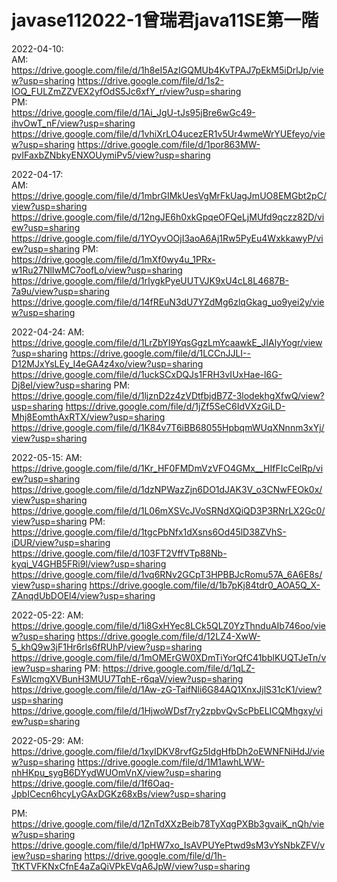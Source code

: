 # javase112022-1曾瑞君java11SE第一階
2022-04-10:   
AM:  
https://drive.google.com/file/d/1h8eI5AzIGQMUb4KvTPAJ7pEkM5iDrlJp/view?usp=sharing
https://drive.google.com/file/d/1s2-IOQ_FULZmZZVEX2yfOdS5Jc6xfY_r/view?usp=sharing   
PM:  
https://drive.google.com/file/d/1Ai_JgU-tJs95jBre6wGc49-ihvOwT_nF/view?usp=sharing
https://drive.google.com/file/d/1vhiXrLO4ucezER1v5Ur4wmeWrYUEfeyo/view?usp=sharing
https://drive.google.com/file/d/1por863MW-pvIFaxbZNbkyENXOUymiPv5/view?usp=sharing

2022-04-17:  
AM:  
https://drive.google.com/file/d/1mbrGIMkUesVgMrFkUagJmUO8EMGbt2pC/view?usp=sharing
https://drive.google.com/file/d/12ngJE6h0xkGpqeOFQeLjMUfd9qczz82D/view?usp=sharing
https://drive.google.com/file/d/1YOyvOOjI3aoA6Aj1Rw5PyEu4WxkkawyP/view?usp=sharing
PM:  
https://drive.google.com/file/d/1mXf0wy4u_1PRx-w1Ru27NlIwMC7oofLo/view?usp=sharing
https://drive.google.com/file/d/1rIygkPyeUUTVJK9xU4cL8L4687B-7a9u/view?usp=sharing
https://drive.google.com/file/d/14fREuN3dU7YZdMg6zlqGkag_uo9yei2y/view?usp=sharing


2022-04-24:
AM:
https://drive.google.com/file/d/1LrZbYI9YqsGgzLmYcaawkE_JIAlyYogr/view?usp=sharing
https://drive.google.com/file/d/1LCCnJJLI--D12MJxYsLEy_I4eGA4z4xo/view?usp=sharing
https://drive.google.com/file/d/1uckSCxDQJs1FRH3vIUxHae-l6G-Dj8eI/view?usp=sharing
PM:
https://drive.google.com/file/d/1ljznD2z4zVDtfbjdB7Z-3lodekhgXfwQ/view?usp=sharing
https://drive.google.com/file/d/1jZf5SeC6IdVXzGiLD-Mhj8EomthAxRTX/view?usp=sharing
https://drive.google.com/file/d/1K84v7T6iBB68055HpbqmWUqXNnnm3xYj/view?usp=sharing


2022-05-15:
AM:
https://drive.google.com/file/d/1Kr_HF0FMDmVzVFO4GMx__HIfFIcCelRp/view?usp=sharing
https://drive.google.com/file/d/1dzNPWazZjn6DO1dJAK3V_o3CNwFEOk0x/view?usp=sharing
https://drive.google.com/file/d/1L06mXSVcJVoSRNdXQiQD3P3RNrLX2Gc0/view?usp=sharing
PM:
https://drive.google.com/file/d/1tgcPbNfx1dXsns6Od45lD38ZVhS-iDUR/view?usp=sharing
https://drive.google.com/file/d/103FT2VffVTp88Nb-kyqi_V4GHB5FRi9l/view?usp=sharing
https://drive.google.com/file/d/1vq6RNv2GCpT3HPBBJcRomu57A_6A6E8s/view?usp=sharing
https://drive.google.com/file/d/1b7pKj84tdr0_AOA5Q_X-ZAnqdUbDOEl4/view?usp=sharing


2022-05-22:
AM:
https://drive.google.com/file/d/1i8GxHYec8LCk5QLZ0YzThnduAIb746oo/view?usp=sharing
https://drive.google.com/file/d/12LZ4-XwW-5_khQ9w3jF1Hr6rls6fRUhP/view?usp=sharing
https://drive.google.com/file/d/1mOMErGW0XDmTiYorQfC41bblKUQTJeTn/view?usp=sharing
PM:
https://drive.google.com/file/d/1qLZ-FsWlcmgXVBunH3MUU7TqhE-r6qaV/view?usp=sharing
https://drive.google.com/file/d/1Aw-zG-TaifNli6G84AQ1XnxJjlS31cK1/view?usp=sharing
https://drive.google.com/file/d/1HjwoWDsf7ry2zpbvQvScPbELICQMhgxy/view?usp=sharing


2022-05-29:
AM:
https://drive.google.com/file/d/1xyIDKV8rvfGz5IdgHfbDh2oEWNFNiHdJ/view?usp=sharing
https://drive.google.com/file/d/1M1awhLWW-nhHKpu_sygB6DYydWUOmVnX/view?usp=sharing
https://drive.google.com/file/d/1f6Oaq-JpbICecn6hcyLyGAxDGKz68xBs/view?usp=sharing

PM:
https://drive.google.com/file/d/1ZnTdXXzBeib78TyXqgPXBb3gvaiK_nQh/view?usp=sharing
https://drive.google.com/file/d/1pHW7xo_IsAVPUYePtwd9sM3vYsNbkZFV/view?usp=sharing
https://drive.google.com/file/d/1h-TtKTVFKNxCfnE4aZaQiVPkEVqA6JpW/view?usp=sharing

